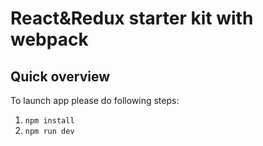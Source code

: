 # React&Redux starter kit with webpack

## Quick overview

To launch app please do following steps:

1. `npm install`
2. `npm run dev`